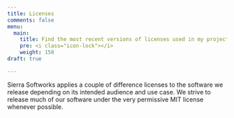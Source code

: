 ```yaml
---
title: Licenses
comments: false
menu:
  main:
    title: Find the most recent versions of licenses used in my projects
    pre: <i class="icon-lock"></i>
    weight: 150
draft: true

---
```

Sierra Softworks applies a couple of difference licenses to the software we release
depending on its intended audience and use case. We strive to release much of our
software under the very permissive MIT license whenever possible.